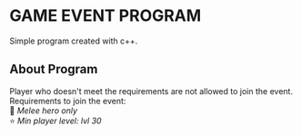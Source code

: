 # GAME EVENT PROGRAM
Simple program created with c++.
## About Program
Player who doesn't meet the requirements are not allowed to join the event.   
Requirements to join the event:   
🔪 _Melee hero only_    
⭐ _Min player level: lvl 30_
